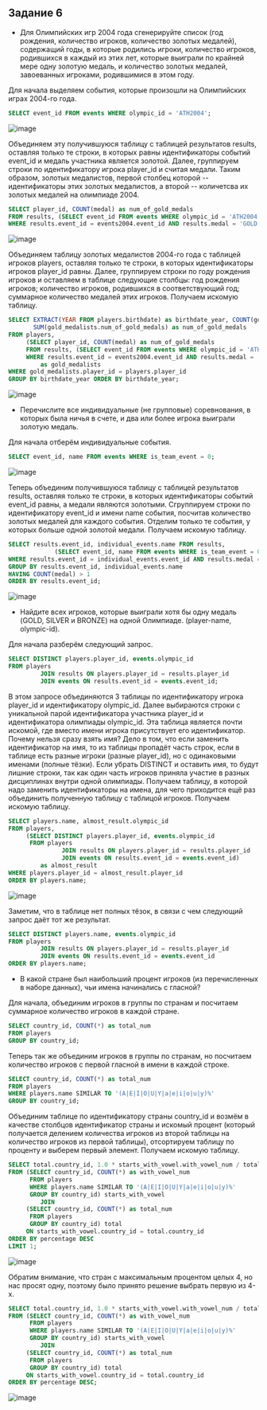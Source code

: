 ## Задание 6 
 
* Для Олимпийских игр 2004 года сгенерируйте список (год рождения, количество игроков, количество золотых медалей), содержащий годы, в которые родились игроки, количество игроков, родившихся в каждый из этих лет, которые выиграли по крайней мере одну золотую медаль, и количество золотых медалей, завоеванных игроками, родившимися в этом году. 
 
Для начала выделяем события, которые произошли на Олимпийских играх 2004-го года. 
 
```sql 
SELECT event_id FROM events WHERE olympic_id = 'ATH2004'; 
``` 
![image](https://user-images.githubusercontent.com/59981377/139534696-b042d1ba-5dbf-4d2b-8aff-1f72975ec723.png) 
 
Объединяем эту получившуюся таблицу с таблицей результатов results, оставляя только те строки, в которых равны идентификаторы событий event_id и медаль участника является золотой. Далее, группируем строки по идентификатору игрока player_id и считая медали. Таким образом, золотых медалистов, первой столбец которой -- идентификаторы этих золотых медалистов, а второй -- количетсва их золотых медалей на олимпиаде 2004. 
  
```sql 
SELECT player_id, COUNT(medal) as num_of_gold_medals 
FROM results, (SELECT event_id FROM events WHERE olympic_id = 'ATH2004') as events2004 
WHERE results.event_id = events2004.event_id AND results.medal = 'GOLD' GROUP BY player_id; 
``` 
![image](https://user-images.githubusercontent.com/59981377/139534662-6b49d022-3d9c-49fb-80d0-e7fd852204cf.png) 
 
Объединяем таблицу золотых медалистов 2004-го года с таблицей игроков players, оставляя только те строки, в которых идентификаторы игроков player_id равны. Далее, группируем строки по году рождения игроков и оставляем в таблице следующие столбцы: год рождения игроков; количество игроков, родившихся в соответствующий год; суммарное количество медалей этих игроков. Получаем искомую таблицу. 
 
```sql 
SELECT EXTRACT(YEAR FROM players.birthdate) as birthdate_year, COUNT(gold_medalists.player_id) num_of_gold_medalists, 
       SUM(gold_medalists.num_of_gold_medals) as num_of_gold_medals 
FROM players, 
     (SELECT player_id, COUNT(medal) as num_of_gold_medals 
     FROM results, (SELECT event_id FROM events WHERE olympic_id = 'ATH2004') as events2004 
     WHERE results.event_id = events2004.event_id AND results.medal = 'GOLD' GROUP BY player_id) 
         as gold_medalists 
WHERE gold_medalists.player_id = players.player_id 
GROUP BY birthdate_year ORDER BY birthdate_year; 
``` 
![image](https://user-images.githubusercontent.com/59981377/139535007-a14048e6-499a-4c9c-8d99-686091029561.png) 
 
* Перечислите все индивидуальные (не групповые) соревнования, в которых была ничья в счете, и два или более игрока выиграли золотую медаль. 
 
Для начала отберём индивидуальные события. 
```sql 
SELECT event_id, name FROM events WHERE is_team_event = 0; 
``` 
![image](https://user-images.githubusercontent.com/59981377/139537861-22aa80f7-5e91-445c-b672-4619f40d691d.png) 
 
Теперь объединим получившуюся таблицу с таблицей результатов results, оставляя только те строки, в которых идентификаторы событий event_id равны, а медали являются золотыми. Сгруппируем строки по идентификатору event_id и имени name события, посчитав количество золотых медалей для каждого события. Отделим только те события, у которых больше одной золотой медали. Получаем искомую таблицу. 
 
```sql 
SELECT results.event_id, individual_events.name FROM results, 
             (SELECT event_id, name FROM events WHERE is_team_event = 0) as individual_events 
WHERE results.event_id = individual_events.event_id AND results.medal = 'GOLD' 
GROUP BY results.event_id, individual_events.name 
HAVING COUNT(medal) > 1 
ORDER BY results.event_id; 
``` 
![image](https://user-images.githubusercontent.com/59981377/139538141-2ff40c1e-74bf-45c3-b6c9-c500f59d4adf.png) 
 
* Найдите всех игроков, которые выиграли хотя бы одну медаль (GOLD, SILVER и BRONZE) на одной Олимпиаде. (player-name, olympic-id). 
 
Для начала разберём следующий запрос.
 
```sql 
SELECT DISTINCT players.player_id, events.olympic_id 
FROM players 
         JOIN results ON players.player_id = results.player_id 
         JOIN events ON results.event_id = events.event_id; 
``` 
 
В этом запросе объединяются 3 таблицы по идентификатору игрока player_id и идентификатору olympic_id. Далее выбираются строки с уникальной парой идентификатора участника player_id и идентификатора олимпиады olympic_id. Эта таблица является почти искомой, где вместо имени игрока присутствует его идентификатор. Почему нельзя сразу взять имя? 
Дело в том, что если заменить идентификатор на имя, то из таблицы пропадёт часть строк, если в таблице есть разные игроки (разные player_id), но с одинаковыми именами (полные тёзки). Если убрать DISTINCT и оставить имя, то будут лишние строки, так как один часть игроков приняла участие в разных дисциплинах внутри одной олимпиады. 
Получаем таблицу, в которой надо заменить идентификаторы на имена, для чего приходится ещё раз объединить полученную таблицу с таблицой игроков. Получаем искомую таблицу. 
 
```sql 
SELECT players.name, almost_result.olympic_id 
FROM players, 
     (SELECT DISTINCT players.player_id, events.olympic_id 
      FROM players 
               JOIN results ON players.player_id = results.player_id 
               JOIN events ON results.event_id = events.event_id) 
         as almost_result 
WHERE players.player_id = almost_result.player_id 
ORDER BY players.name; 
``` 
![image](https://user-images.githubusercontent.com/59981377/139541948-56a61b78-704a-4cd0-9ae8-12456b8eb348.png) 
 
Заметим, что в таблице нет полных тёзок, в связи с чем следующий запрос даёт тот же результат. 
 
```sql 
SELECT DISTINCT players.name, events.olympic_id 
FROM players 
         JOIN results ON players.player_id = results.player_id 
         JOIN events ON results.event_id = events.event_id 
ORDER BY players.name; 
``` 
 
* В какой стране был наибольший процент игроков (из перечисленных в наборе данных), чьи имена начинались с гласной? 
 
Для начала, объединим игроков в группы по странам и посчитаем суммарное количество игроков в каждой стране. 
 
```sql 
SELECT country_id, COUNT(*) as total_num 
FROM players 
GROUP BY country_id; 
``` 
 
Теперь так же объединим игроков в группы по странам, но посчитаем количество игроков с первой гласной в имени в каждой строке. 
 
```sql 
SELECT country_id, COUNT(*) as total_num 
FROM players 
WHERE players.name SIMILAR TO '(A|E|I|O|U|Y|a|e|i|o|u|y)%' 
GROUP BY country_id; 
``` 
 
Объединим таблице по идентификатору страны country_id и возмём в качестве столбцов идентификатор страны и искомый процент (который получается делением количества игроков из второй таблицы на количество игроков из первой таблицы), отсортируем таблицу по проценту и выберем первый элемент. Получаем искомую таблицу. 
 
```sql 
SELECT total.country_id, 1.0 * starts_with_vowel.with_vowel_num / total.total_num as percentage 
FROM (SELECT country_id, COUNT(*) as with_vowel_num 
      FROM players 
      WHERE players.name SIMILAR TO '(A|E|I|O|U|Y|a|e|i|o|u|y)%' 
      GROUP BY country_id) starts_with_vowel 
         JOIN 
     (SELECT country_id, COUNT(*) as total_num 
      FROM players 
      GROUP BY country_id) total 
     ON starts_with_vowel.country_id = total.country_id 
ORDER BY percentage DESC 
LIMIT 1; 
``` 
![image](https://user-images.githubusercontent.com/59981377/139547250-fc13cb68-8fb4-46d7-b17d-81ff9d25518e.png) 
 
Обратим внимание, что стран с максимальным процентом целых 4, но нас просят одну, поэтому было принято решение выбрать первую из 4-х. 
 
```sql 
SELECT total.country_id, 1.0 * starts_with_vowel.with_vowel_num / total.total_num as percentage 
FROM (SELECT country_id, COUNT(*) as with_vowel_num 
      FROM players 
      WHERE players.name SIMILAR TO '(A|E|I|O|U|Y|a|e|i|o|u|y)%' 
      GROUP BY country_id) starts_with_vowel 
         JOIN 
     (SELECT country_id, COUNT(*) as total_num 
      FROM players 
      GROUP BY country_id) total 
     ON starts_with_vowel.country_id = total.country_id 
ORDER BY percentage DESC; 
``` 
![image](https://user-images.githubusercontent.com/59981377/139548307-77f21281-0b7e-478f-94d7-4d90de66b3fe.png) 
 
